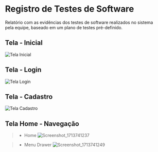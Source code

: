 # Registro de Testes de Software


Relatório com as evidências dos testes de software realizados no sistema pela equipe, baseado em um plano de testes pré-definido.

## Tela - Inicial

![Tela Inicial](https://github.com/ICEI-PUC-Minas-PMV-ADS/pmv-ads-2024-1-e3-proj-mov-t6-pmv-ads-2024-1-e3-proj-versioncontrol/assets/36486198/31ec43f2-4e49-4810-bcab-2b01354d543a)

## Tela - Login

![Tela Login](https://github.com/ICEI-PUC-Minas-PMV-ADS/pmv-ads-2024-1-e3-proj-mov-t6-pmv-ads-2024-1-e3-proj-versioncontrol/assets/121464977/3b995c18-dc29-41b1-b95b-c648d64e5be9)


## Tela - Cadastro

![Tela Cadastro](https://github.com/ICEI-PUC-Minas-PMV-ADS/pmv-ads-2024-1-e3-proj-mov-t6-pmv-ads-2024-1-e3-proj-versioncontrol/assets/36486198/f9d29828-2852-4d23-b0d4-ca09d98d1132)

## Tela Home - Navegação

> - Home  ![Screenshot_1713741237](https://github.com/ICEI-PUC-Minas-PMV-ADS/pmv-ads-2024-1-e3-proj-mov-t6-pmv-ads-2024-1-e3-proj-versioncontrol/assets/103065594/abef7a36-2e48-49cb-8dbb-c8363977ee5a)

> - Menu Drawer ![Screenshot_1713741249](https://github.com/ICEI-PUC-Minas-PMV-ADS/pmv-ads-2024-1-e3-proj-mov-t6-pmv-ads-2024-1-e3-proj-versioncontrol/assets/103065594/73a3a171-ac98-4edd-8094-7230c43e220c)



